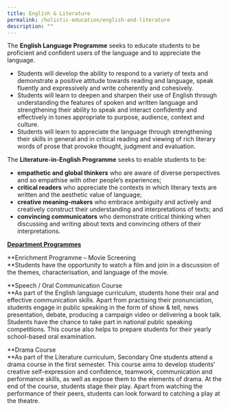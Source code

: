 ```yaml
---
title: English & Literature
permalink: /holistic-education/english-and-literature
description: ""
---
```

The **English Language Programme** seeks to educate students to be proficient and confident users of the language and to appreciate the language.  
  

*   Students will develop the ability to respond to a variety of texts and demonstrate a positive attitude towards reading and language, speak fluently and expressively and write coherently and cohesively.
*   Students will learn to deepen and sharpen their use of English through understanding the features of spoken and written language and strengthening their ability to speak and interact confidently and effectively in tones appropriate to purpose, audience, context and culture.
*   Students will learn to appreciate the language through strengthening their skills in general and in critical reading and viewing of rich literary words of prose that provoke thought, judgment and evaluation.

  
The **Literature-in-English Programme** seeks to enable students to be:  
  

*   **empathetic and global thinkers** who are aware of diverse perspectives and so empathise with other people’s experiences;
*   **critical readers** who appreciate the contexts in which literary texts are written and the aesthetic value of language;
*   **creative meaning-makers** who embrace ambiguity and actively and creatively construct their understanding and interpretations of texts; and
*   **convincing communicators** who demonstrate critical thinking when discussing and writing about texts and convincing others of their interpretations.


<strong><u>Department Programmes</u></strong>

**Enrichment Programme – Movie Screening  
**Students have the opportunity to watch a film and join in a discussion of the themes, characterisation, and language of the movie.  
  
**Speech / Oral Communication Course  
**As part of the English language curriculum, students hone their oral and effective communication skills. Apart from practising their pronunciation, students engage in public speaking in the form of show & tell, news presentation, debate, producing a campaign video or delivering a book talk. Students have the chance to take part in national public speaking competitions. This course also helps to prepare students for their yearly school-based oral examination.  
  
**Drama Course  
**As part of the Literature curriculum, Secondary One students attend a drama course in the first semester. This course aims to develop students’ creative self-expression and confidence, teamwork, communication and performance skills, as well as expose them to the elements of drama. At the end of the course, students stage their play. Apart from watching the performance of their peers, students can look forward to catching a play at the theatre.
